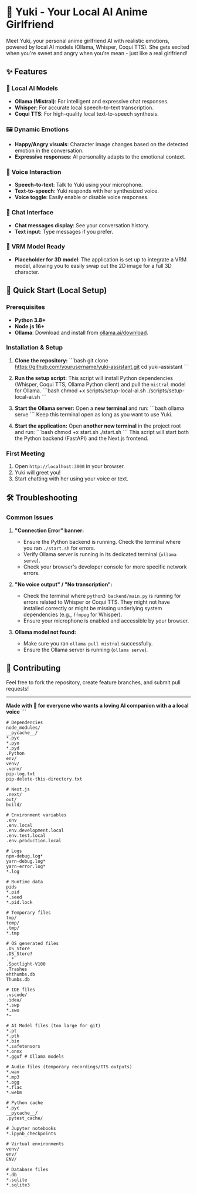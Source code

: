 # 🌸 Yuki - Your Local AI Anime Girlfriend

Meet Yuki, your personal anime girlfriend AI with realistic emotions, powered by local AI models (Ollama, Whisper, Coqui TTS). She gets excited when you're sweet and angry when you're mean - just like a real girlfriend!

## ✨ Features

### 🧠 **Local AI Models**
- **Ollama (Mistral)**: For intelligent and expressive chat responses.
- **Whisper**: For accurate local speech-to-text transcription.
- **Coqui TTS**: For high-quality local text-to-speech synthesis.

### 🖼️ **Dynamic Emotions**
- **Happy/Angry visuals**: Character image changes based on the detected emotion in the conversation.
- **Expressive responses**: AI personality adapts to the emotional context.

### 🎤 **Voice Interaction**
- **Speech-to-text**: Talk to Yuki using your microphone.
- **Text-to-speech**: Yuki responds with her synthesized voice.
- **Voice toggle**: Easily enable or disable voice responses.

### 💬 **Chat Interface**
- **Chat messages display**: See your conversation history.
- **Text input**: Type messages if you prefer.

### 💖 **VRM Model Ready**
- **Placeholder for 3D model**: The application is set up to integrate a VRM model, allowing you to easily swap out the 2D image for a full 3D character.

## 🚀 Quick Start (Local Setup)

### Prerequisites
- **Python 3.8+**
- **Node.js 16+**
- **Ollama**: Download and install from [ollama.ai/download](https://ollama.ai/download).

### Installation & Setup

1.  **Clone the repository:**
    \`\`\`bash
    git clone https://github.com/yourusername/yuki-assistant.git
    cd yuki-assistant
    \`\`\`

2.  **Run the setup script:**
    This script will install Python dependencies (Whisper, Coqui TTS, Ollama Python client) and pull the `mistral` model for Ollama.
    \`\`\`bash
    chmod +x scripts/setup-local-ai.sh
    ./scripts/setup-local-ai.sh
    \`\`\`

3.  **Start the Ollama server:**
    Open a **new terminal** and run:
    \`\`\`bash
    ollama serve
    \`\`\`
    Keep this terminal open as long as you want to use Yuki.

4.  **Start the application:**
    Open **another new terminal** in the project root and run:
    \`\`\`bash
    chmod +x start.sh
    ./start.sh
    \`\`\`
    This script will start both the Python backend (FastAPI) and the Next.js frontend.

### First Meeting
1.  Open `http://localhost:3000` in your browser.
2.  Yuki will greet you!
3.  Start chatting with her using your voice or text.

## 🛠️ Troubleshooting

### **Common Issues**

1.  **"Connection Error" banner:**
    *   Ensure the Python backend is running. Check the terminal where you ran `./start.sh` for errors.
    *   Verify Ollama server is running in its dedicated terminal (`ollama serve`).
    *   Check your browser's developer console for more specific network errors.

2.  **"No voice output" / "No transcription":**
    *   Check the terminal where `python3 backend/main.py` is running for errors related to Whisper or Coqui TTS. They might not have installed correctly or might be missing underlying system dependencies (e.g., `ffmpeg` for Whisper).
    *   Ensure your microphone is enabled and accessible by your browser.

3.  **Ollama model not found:**
    *   Make sure you ran `ollama pull mistral` successfully.
    *   Ensure the Ollama server is running (`ollama serve`).

## 🤝 Contributing

Feel free to fork the repository, create feature branches, and submit pull requests!

---

**Made with 💖 for everyone who wants a loving AI companion with a a local voice**
\`\`\`

```plaintext file=".gitignore"
# Dependencies
node_modules/
__pycache__/
*.pyc
*.pyo
*.pyd
.Python
env/
venv/
.venv/
pip-log.txt
pip-delete-this-directory.txt

# Next.js
.next/
out/
build/

# Environment variables
.env
.env.local
.env.development.local
.env.test.local
.env.production.local

# Logs
npm-debug.log*
yarn-debug.log*
yarn-error.log*
*.log

# Runtime data
pids
*.pid
*.seed
*.pid.lock

# Temporary files
tmp/
temp/
.tmp/
*.tmp

# OS generated files
.DS_Store
.DS_Store?
._*
.Spotlight-V100
.Trashes
ehthumbs.db
Thumbs.db

# IDE files
.vscode/
.idea/
*.swp
*.swo
*~

# AI Model files (too large for git)
*.pt
*.pth
*.bin
*.safetensors
*.onnx
*.gguf # Ollama models

# Audio files (temporary recordings/TTS outputs)
*.wav
*.mp3
*.ogg
*.flac
*.webm

# Python cache
*.pyc
__pycache__/
.pytest_cache/

# Jupyter notebooks
*.ipynb_checkpoints

# Virtual environments
venv/
env/
ENV/

# Database files
*.db
*.sqlite
*.sqlite3
